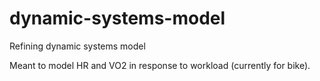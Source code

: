 # dynamic-systems-model
Refining dynamic systems model

Meant to model HR and VO2 in response to workload (currently for bike).

